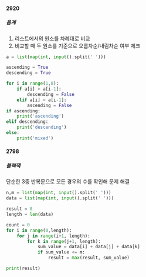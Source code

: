 #### 2920
##### 음계
1. 리스트에서의 원소를 차례대로 비교
2. 비교할 때 두 원소를 기준으로 오름차순/내림차순 여부 체크

```python
a = list(map(int, input().split(' ')))

ascending = True
descending = True

for i in range(1,8):
    if a[i] > a[i-1]:
        descending = False
    elif a[i] < a[i-1]:
        ascending = False
if ascending:
    print('ascending')
elif descending:
    print('descending')
else:
    print('mixed')
```

#### 2798
##### 블랙잭
단순한 3중 반복문으로 모든 경우의 수를 확인해 문제 해결
```python
n,m = list(map(int, input().split(' ')))
data = list(map(int, input().split(' ')))

result = 0
length = len(data)

count = 0
for i in range(0,length):
    for j in range(i+1, length):
        for k in range(j+1, length):
            sum_value = data[i] + data[j] + data[k]
            if sum_value <= m:
                result = max(result, sum_value)

print(result)
```

```python

```

```python

```

```python

```

```python

```

```python

```

```python

```

```python

```

```python

```

```python

```

```python

```

```python

```